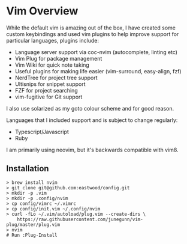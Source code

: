 # Vim Overview

While the default vim is amazing out of the box, I have created some custom keybindings and
used vim plugins to help improve support for particular languages, plugins include:

- Language server support via coc-nvim (autocomplete, linting etc)
- Vim Plug for package management
- Vim Wiki for quick note taking
- Useful plugins for making life easier (vim-surround, easy-align, fzf)
- NerdTree for project tree support
- Ultisnips for snippet support
- FZF for project searching
- vim-fugitive for Git support

I also use solarized as my goto colour scheme and for good reason.

Languages that I included support and is subject to change regularly:
- Typescript/Javascript
- Ruby

I am primarily using neovim, but it's backwards compatible with vim8.

## Installation

```
> brew install nvim
> git clone git@github.com:eastwood/config.git
> mkdir -p .vim
> mkdir -p .config/nvim
> cp config/vimrc ~/.vimrc
> cp config/init.vim ~/.config/nvim 
> curl -fLo ~/.vim/autoload/plug.vim --create-dirs \
    https://raw.githubusercontent.com/junegunn/vim-plug/master/plug.vim
> nvim
# Run :Plug-Install
```
